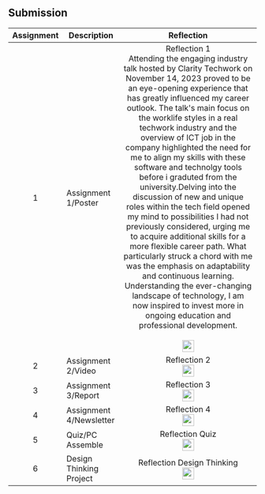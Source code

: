 ## Submission
| Assignment | Description  | Reflection |
| :-----: |  ------ | :-----: | 
| 1 | Assignment 1/Poster | Reflection 1 <br>Attending the engaging industry talk hosted by Clarity Techwork on November 14, 2023 proved to be an eye-opening experience that has greatly influenced my career outlook. The talk's main focus on the worklife styles in a real techwork industry and the overview of ICT job in the company highlighted the need for me to align my skills with these software and technolgy tools before i graduted from the university.Delving into the discussion of new and unique roles within the tech field opened my mind to possibilities I had not previously considered, urging me to acquire additional skills for a more flexible career path. What particularly struck a chord with me was the emphasis on adaptability and continuous learning. Understanding the ever-changing landscape of technology, I am now inspired to invest more in ongoing education and professional development.</br><br> <a href="https://github.com/miqbaltariq/SECP1513/tree/main/SECP1513-04/TechLe/CHANG WEI LAM/Assignment 1" > <img src="https://github.com/drshahizan/software-engineering/blob/main/project/project/sec01/curiousity/img/document1.png?raw=true" width="24px" height="24px" ></a> </br> | 
| 2 | Assignment 2/Video | Reflection 2 <br> <a href="https://github.com/miqbaltariq/SECP1513/tree/main/SECP1513-04/TechLe/CHANG WEI LAM/Assignment 2" > <img src="https://github.com/drshahizan/software-engineering/blob/main/project/project/sec01/curiousity/img/document1.png?raw=true" width="24px" height="24px" ></a>  </br> | 
| 3 | Assignment 3/Report | Reflection 3 <br><a href="https://github.com/miqbaltariq/SECP1513/tree/main/SECP1513-04/TechLe/CHANG WEI LAM/Assignment 3" > <img src="https://github.com/drshahizan/software-engineering/blob/main/project/project/sec01/curiousity/img/document1.png?raw=true" width="24px" height="24px" ></a> </br> | 
| 4 | Assignment 4/Newsletter | Reflection 4 <br> <a href="https://github.com/miqbaltariq/SECP1513/tree/main/SECP1513-04/TechLe/CHANG WEI LAM/Assignment 4" > <img src="https://github.com/drshahizan/software-engineering/blob/main/project/project/sec01/curiousity/img/document1.png?raw=true" width="24px" height="24px" ></a> </br>|
| 5 | Quiz/PC Assemble | Reflection Quiz <br> <a href="https://github.com/miqbaltariq/SECP1513/tree/main/SECP1513-04/TechLe/CHANG WEI LAM/Quiz PC Assemble" > <img src="https://github.com/drshahizan/software-engineering/blob/main/project/project/sec01/curiousity/img/document1.png?raw=true" width="24px" height="24px" ></a> |
| 6 | Design Thinking Project | Reflection Design Thinking <br> <a href="https://github.com/miqbaltariq/SECP1513/tree/main/SECP1513-04/TechLe/CHANG WEI LAM/Design Thinking Project" > <img src="https://github.com/drshahizan/software-engineering/blob/main/project/project/sec01/curiousity/img/document1.png?raw=true" width="24px" height="24px" ></a> </br> |

